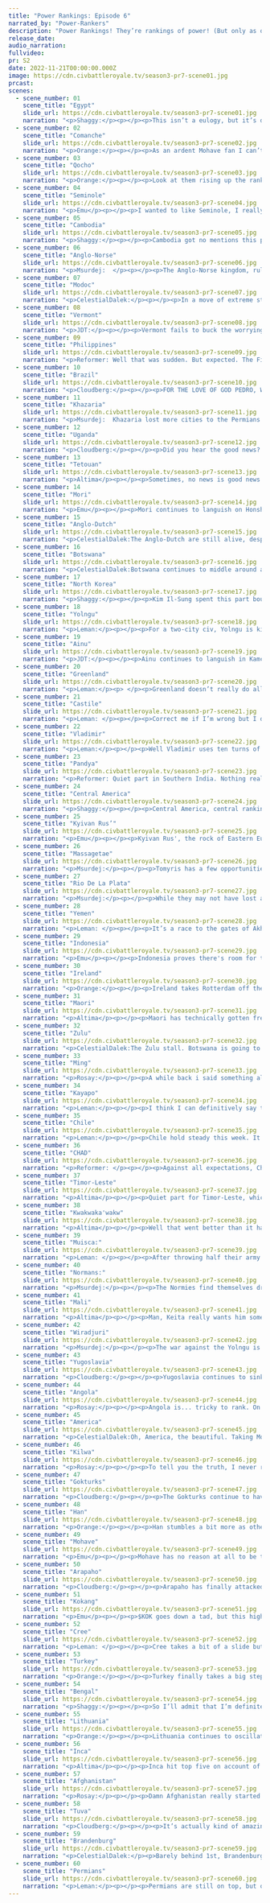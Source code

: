 ```yaml
---
title: "Power Rankings: Episode 6"
narrated_by: "Power-Rankers"
description: "Power Rankings! They’re rankings of power! (But only as of the instant of the end of the previous episode, as these are not meant to be future predictions!) Power Rankings!"
release_date:
audio_narration:
fullvideo:
pr: S2
date: 2022-11-21T00:00:00.000Z
image: https://cdn.civbattleroyale.tv/season3-pr7-scene01.jpg
prcast:
scenes:
  - scene_number: 01
    scene_title: "Egypt"
    slide_url: https://cdn.civbattleroyale.tv/season3-pr7-scene01.jpg
    narration: "<p>Shaggy:</p><p></p><p>This isn’t a eulogy, but it’s damn near one. With a fully black capital health bar and virtually no military to fight back, Egypt is on the verge of being rumped if not fully eliminated. They’ve lost the Chad-off and are now one melee unit away from becoming a Mediterranean city state in a game where the Normans seem to be hell-bent on recreating the Roman empire. So much for the all-out early aggression strategy. Praise the sun for now, Akhenaten, it seems to be setting for you.</p>"
  - scene_number: 02
    scene_title: "Comanche"
    slide_url: https://cdn.civbattleroyale.tv/season3-pr7-scene02.jpg
    narration: "<p>Orange:</p><p></p><p>As an ardent Mohave fan I can’t say I’m sad about the state Comanche is in, but on some level you have to pity them. Like they sent their second settler out across the world only to try to bring them back and have them killed. And only then did they try to settle the land right next to them after Arapaho had settled so much and Mohave had begun taking Mexico. And now they are trapped between these two powers fighting them, who knows how long they will hold out. </p>"
  - scene_number: 03
    scene_title: "Qocho"
    slide_url: https://cdn.civbattleroyale.tv/season3-pr7-scene03.jpg
    narration: "<p>Orange:</p><p></p><p>Look at them rising up the ranks! At this rate they will be in 1st in about 30 parts! What’s that? Still fucked? Welp. At least they are able to defend against Tuva still, but who knows when that defense will falter. </p>"
  - scene_number: 04
    scene_title: "Seminole"
    slide_url: https://cdn.civbattleroyale.tv/season3-pr7-scene04.jpg
    narration: "<p>Emu</p><p></p><p>I wanted to like Seminole, I really did. They made the best of their Floridian start, but got smacked down by Roosevelt before they could get anything going. Now they just languish in Florida, waiting to die. Having known people in that situation, it's a good bet things don't look so hot in Cuscowilla right now. Maybe someone should go check on Micanopy. Actually, on second glance the stats sheet says he has 23 happiness, so maybe he's fine. In that case, the meager Seminole production (actually last place) should be focused on building a navy before America can get to it and trying to build a core in the Caribbean.</p>"
  - scene_number: 05
    scene_title: "Cambodia"
    slide_url: https://cdn.civbattleroyale.tv/season3-pr7-scene05.jpg
    narration: "<p>Shaggy:</p><p></p><p>Cambodia got no mentions this part but remains a rumped city-state in a region where one can’t afford to hide. Once Kokang (or *swoons* Timor-Leste) has a moment between dealing with needling neighbors, Cambodia would be a tasty treat.</p>"
  - scene_number: 06
    scene_title: "Anglo-Norse"
    slide_url: https://cdn.civbattleroyale.tv/season3-pr7-scene06.jpg
    narration: "<p>Msurdej:  </p><p></p><p>The Anglo-Norse kingdom, ruled by its noble houses steering Canute, gained a few ranks this week. Though it’s mostly because the other civs we’ve already talked about are having much worse issues at the moment. A war with Yugoslavia may not lead to much, as there’s not enough space between them for an army to get through. It’s more likely the Anglo-Norse will be picked off by Brandenburg, or possibly Lithuania.</p>"
  - scene_number: 07
    scene_title: "Modoc"
    slide_url: https://cdn.civbattleroyale.tv/season3-pr7-scene07.jpg
    narration: "<p>CelestialDalek:</p><p></p><p>In a move of extreme stupidity, Modoc gives away their second city, leaving them with only Captain Jack’s Stronghold. And it’s not the time traveller Captain Jack to save them. They don’t have any more space to settle, and are now well and truly fucked. With everyone having an avenue at their capital, it’s a matter of time until they are dead.</p>"
  - scene_number: 08
    scene_title: "Vermont"
    slide_url: https://cdn.civbattleroyale.tv/season3-pr7-scene08.jpg
    narration: "<p>JDT:</p><p></p><p>Vermont fails to buck the worryingly common trend of “Low-mid tier civs completely throwing away their chances by giving away their second city,” as they decide to surrender Montpelier to the USA in exchange for continual regional autonomy. This, of course, relegates them to the bottom tier, with zero potential for any expansionism and even poorer stats than when the war first began. But hey, at least you still have Burlington, and are only killable by the good ole US of A right? </p>"
  - scene_number: 09
    scene_title: "Philippines"
    slide_url: https://cdn.civbattleroyale.tv/season3-pr7-scene09.jpg
    narration: "<p>Reformer: Well that was sudden. But expected. The Filipino cities were divided and impossible to defend effectively - a gamble that did not pay out, and probably never was going to pay out. May I point out that there is STILL available land to be settled in the vicinity of their capital? At this rate it’ll be Timor-Leste who settle it. All the same, Philippines drop down here into the gang here who formerly had 3 cities and now have 2. They have nonexistent opportunities, and frankly, are vulnerable to an invasion whenever Timor-Leste so desires. Not a good outlook. </p>"
  - scene_number: 10
    scene_title: "Brazil"
    slide_url: https://cdn.civbattleroyale.tv/season3-pr7-scene10.jpg
    narration: "<p>Cloudberg:</p><p></p><p>FOR THE LOVE OF GOD PEDRO, WHY?</p><p></p><p>Okay, let’s step back for a second and note that Brazil already didn’t have much chance, so it’s not like Pedro just threw away a winning hand. But still, Jeez. Handing over your largest city to the Inca without a fight is a Maria-the-Mad-tier play. And as if that wasn’t enough, Kayapo settled a city which blocks land access from Rio to Recife, Brazil’s only remaining cities. It’s just adding insult to injury at that point.</p>"
  - scene_number: 11
    scene_title: "Khazaria"
    slide_url: https://cdn.civbattleroyale.tv/season3-pr7-scene11.jpg
    narration: "<p>Msurdej:  Khazaria lost more cities to the Permians in this part, but they still gained a few ranks. Sure Balanjar was taken, and Derbent  could easily join them. But after that, it doesn’t seem likely that the Permians will push on to Atil, much less the cities farther away.</p>"
  - scene_number: 12
    scene_title: "Uganda"
    slide_url: https://cdn.civbattleroyale.tv/season3-pr7-scene12.jpg
    narration: "<p>Cloudberg:</p><p></p><p>Did you hear the good news? Uganda has another settler out! There MIGHT even be a place to settle with it! Uganda to to the moon?</p>"
  - scene_number: 13
    scene_title: "Tetouan"
    slide_url: https://cdn.civbattleroyale.tv/season3-pr7-scene13.jpg
    narration: "<p>Altima</p><p></p><p>Sometimes, no news is good news.</p>"
  - scene_number: 14
    scene_title: "Mori"
    slide_url: https://cdn.civbattleroyale.tv/season3-pr7-scene14.jpg
    narration: "<p>Emu</p><p></p><p>Mori continues to languish on Honshu, not taking the incredible opportunity afforded by their neighbors being just as bad as they are. Their stats are awful, they have no land, and they're trapped in. Don't feel sorry for them though, it's 100% their own fault. They refuse to even settle the north of their own island. This is honestly embarrassing. If Yolngu is the wistful left-fielder, Mori is the guy that got handed a prime position and (literally) stands around and drops the ball at every possible opportunity. Go ahead and start betting on $NOK, cause if there's going to be any power at all in this region, Mori isn't it. The Mori-Ainu-NK triangle isn't that strong, Motonari. It's not that hard.</p>"
  - scene_number: 15
    scene_title: "Anglo-Dutch"
    slide_url: https://cdn.civbattleroyale.tv/season3-pr7-scene15.jpg
    narration: "<p>CelestialDalek:The Anglo-Dutch are still alive, despite Brandenburg’s worst efforts. Their strategy of settling the Anglo part of their name turned out bad when they lost a city to Ireland of all civs, and they’ve been saved by miracles multiple times. Their army sucks, they don’t want to use the space they have in France, and their stats aren’t good. I do not want to be the Anglo-Dutch.</p>"
  - scene_number: 16
    scene_title: "Botswana"
    slide_url: https://cdn.civbattleroyale.tv/season3-pr7-scene16.jpg
    narration: "<p>CelestialDalek:Botswana continues to middle around at the bottom of both the rankings and Africa. They have nothing to do, their opportunities are nonexistent, and what’s keeping them up here is that they won’t die right now because they still have three cities. They coalitioned up against Angola, but any gains will be swiftly nullified. Really, it’s a matter of time until Zulu comes knocking on their capital and its terrain that grants quick movement.</p>"
  - scene_number: 17
    scene_title: "North Korea"
    slide_url: https://cdn.civbattleroyale.tv/season3-pr7-scene17.jpg
    narration: "<p>Shaggy:</p><p></p><p>Kim Il-Sung spent this part bouncing between wars with Han and Mori. There’s also a settler heading towards somewhere the Ainu might not be super thrilled about. Tajihi-Sarugake looks to be nigh impenetrable without naval support that hasn’t materialized for North Korea. Expect a meatgrinder at best and another waste of resources leading to further encirclement at worst. But hey, rise a rung on the PR ladder, other civs are definitely doing worse.</p>"
  - scene_number: 18
    scene_title: "Yolngu"
    slide_url: https://cdn.civbattleroyale.tv/season3-pr7-scene18.jpg
    narration: "<p>Leman:</p><p></p><p>For a two-city civ, Yolngu is kind of impressive. I mean yeah, they’ve so far built only one settler and it died, but they defended really admirably from Wiradjuri. Honestly, that war really should have been a disaster, but Yolgnu comes out almost entirely unscathed. At the same time there are a half dozen other civs that are actively collapsing, which explains Yonglu’s 8 rank climb this week despite not founding a city. </p>"
  - scene_number: 19
    scene_title: "Ainu"
    slide_url: https://cdn.civbattleroyale.tv/season3-pr7-scene19.jpg
    narration: "<p>JDT:</p><p></p><p>Ainu continues to languish in Kamchatka, not taking the incredible opportunity afforded by their neighbors being just as bad as they are. Their stats are mediocre, and though they still have plenty of land to settle, its quickly dissipating. Don't feel sorry for them though, it's 100% their own fault. They refuse to even settle the north of their own island. This is honestly embarrassing. If Yolngu is the wistful left-fielder, Ainu is the guy that got handed a prime position and (literally) stands around and drops the ball at every possible opportunity. Go ahead and start betting on the Gokturks, cause if there's going to be any power at all in this region, Ainu’s looking less and less likely to be the “one”. The Mori-Ainu-NK triangle isn't that strong, Shakushain. It's not that hard.</p>"
  - scene_number: 20
    scene_title: "Greenland"
    slide_url: https://cdn.civbattleroyale.tv/season3-pr7-scene20.jpg
    narration: "<p>Leman:</p><p> </p><p>Greenland doesn’t really do all too much this episode. Their economic problems are still very much present, at -23 GPT and an empty treasury. This leads to terrible effective science: 15, tied with Modoc for lowest in the game. Unsurprisingly they didn’t research a tech this round.</p><p> </p><p>But hey. Greenland’s got time. It’s early enough that they can turn their technological failures around pretty quickly. And Greenland’s got room still – most of Quebec is still empty and most of the North Atlantic Islands can still be colonized. Plus, they have a settler out! And they’re at war with Vermont. Who know’s maybe Ethan will just hand over Burlington too.</p><p> </p><p>Point is, there are still plenty of opportunities for Greenland. So don’t count them out. Yet.</p>"
  - scene_number: 21
    scene_title: "Castile"
    slide_url: https://cdn.civbattleroyale.tv/season3-pr7-scene21.jpg
    narration: "<p>Leman: </p><p></p><p>Correct me if I’m wrong but I don’t think Castile can found anymore cities on the Iberian Peninsula? Meaning if Castile wants to expand it either needs to declare on Tetouan or maybe start founding in France. Castile didn’t do either of those things yet so that’s kind of why it dropped a spot. </p>"
  - scene_number: 22
    scene_title: "Vladimir"
    slide_url: https://cdn.civbattleroyale.tv/season3-pr7-scene22.jpg
    narration: "<p>Leman:</p><p></p><p>Well Vladimir uses ten turns of peace to do basically nothing as far as I can tell. Further Khazar conquests are out of the question now that Blanajar is flying the Permian flag. Vladimir still has a lot of space up north to settle and a neighbor to the southeast to bully. Better get on that before we start calling this civ Badimir.</p>"
  - scene_number: 23
    scene_title: "Pandya"
    slide_url: https://cdn.civbattleroyale.tv/season3-pr7-scene23.jpg
    narration: "<p>Reformer: Quiet part in Southern India. Nothing really happened. Barely any growth. There is one noteworthy thing, thanks to new data in the infoaddict export: They researched Optics at the end of the part! So once they get those lighthouses online, those coastal cities will start looking a fair bit nicer. </p>"
  - scene_number: 24
    scene_title: "Central America"
    slide_url: https://cdn.civbattleroyale.tv/season3-pr7-scene24.jpg
    narration: "<p>Shaggy:</p><p></p><p>Central America, central rankings. Perennial mid-tier civ Central America reaches their lowest rank so far this season as they continue to do… not that much. There are some Mohave cities they could try to take if they could get an army through the jungle and the Caribbean doesn’t have an obvious ruler, but it just doesn’t seem like Francisco Morazon is really feeling like it. Until he does, autopilot will continue.</p>"
  - scene_number: 25
    scene_title: "Kyivan Rus’"
    slide_url: https://cdn.civbattleroyale.tv/season3-pr7-scene25.jpg
    narration: "<p>Emu</p><p></p><p>Kyivan Rus', the rock of Eastern Europe. Strong, sturdy, and completely immovable. Much like a rock, nothing's changed for them in the span of a couple dozen turns, but given time the waves will grind them into dust. Also much like a rock, they've flung a pebble of theirs from Ukraine clear down to the Sahara in hopes of finding settleable land. That metaphor kind of got away from me, but what's not getting away is Olga. From Lithuania. Nice save. Anyway, they're just sitting there. Menacingly. Keeping a surprisingly large army that I have no idea how they're paying for given they're only 2 GPT in the red. Is it saying something that even the more passive civs this mark are fairly entertaining?</p>"
  - scene_number: 26
    scene_title: "Massagetae"
    slide_url: https://cdn.civbattleroyale.tv/season3-pr7-scene26.jpg
    narration: "<p>Msurdej:</p><p></p><p>Tomyris has a few opportunities at the end of this part. They could snipe Derbent out from Permian noses.They could take Lashkargah and punish Afghanistan for their expansion. They could continue to set up an exclave in the Arctic, making more than just Kara-Kum. Or she could just sit on her butt and watch as her opportunity to escape the Permians shadow disappears.</p>"
  - scene_number: 27
    scene_title: "Rio De La Plata"
    slide_url: https://cdn.civbattleroyale.tv/season3-pr7-scene27.jpg
    narration: "<p>Msurdej:</p><p></p><p>While they may not have lost a rank, it wasn’t a good part of the South American catboy. Chile has finally started to settle southward, giving them greater resources to pull from when an inevitable war comes around. Brazil lost São Salvador, which not only strengthens the Inca, but makes it much harder for Jose to launch a successful attack against Pedro.Odds are, Rio will end up playing more FF XIV until his inevitable end comes.</p>"
  - scene_number: 28
    scene_title: "Yemen"
    slide_url: https://cdn.civbattleroyale.tv/season3-pr7-scene28.jpg
    narration: "<p>Leman: </p><p></p><p>It’s a race to the gates of Akhenaten, between Yemen and Chad! So far, it seems that Chad might be winning, they definitely have way more units surrounding the zero-health capital. But they’re all melee units, except one fortified spear a tile away. Yemen has a much fewer units around the city, but it does have a pair of spears lingering in the red sea, and an empty hill to land them on! With just a little more incompetence from Chad, Yemen could absolutely snipe Akhenaten!</p>"
  - scene_number: 29
    scene_title: "Indonesia"
    slide_url: https://cdn.civbattleroyale.tv/season3-pr7-scene29.jpg
    narration: "<p>Emu</p><p></p><p>Indonesia proves there's room for two civs that don't suck in the archipelago, but they'll need to do more than take a poorly-defended forward settle to prove they're in the same league as Xanana. Even with their shown ability to pull off a naval conquest this early, they're still stuck between a $KOK and a hard place. They're probably the premier naval power in the Indian Ocean save Kilwa, and there are a lot of juicy Bengali coastal cities just lying around, but they'll have a moderately superior power breathing down their neck the whole way. Things look much better for Suharto than they did just a few turns ago, though,  and that's not to be discounted. It earns them a rise of 6 ranks, bringing them the highest they've ever been. Let's just hope it's not the highest they'll ever be.</p>"
  - scene_number: 30
    scene_title: "Ireland"
    slide_url: https://cdn.civbattleroyale.tv/season3-pr7-scene30.jpg
    narration: "<p>Orange:</p><p></p><p>Ireland takes Rotterdam off the Anglo-Dutch giving them full control of the Isles. They have good science but could use a few more cities. But they have plenty of space and time to build up. Maybe they could try to get some land on the continent, or perhaps yoink that Vermont city in Iceland. Collins has options, hopefully he uses them.</p>"
  - scene_number: 31
    scene_title: "Maori"
    slide_url: https://cdn.civbattleroyale.tv/season3-pr7-scene31.jpg
    narration: "<p>Altima</p><p></p><p>Maori has technically gotten free of its specific island start. It’s still an island civ, but now its got another island to work with! Progress. Technically.</p>"
  - scene_number: 32
    scene_title: "Zulu"
    slide_url: https://cdn.civbattleroyale.tv/season3-pr7-scene32.jpg
    narration: "<p>CelestialDalek:The Zulu stall. Botswana is going to be even weaker as they throw away their army, Kilwa isn’t really open, and… uh… those are their neighbors. They don’t have much more space in Africa, so they just need to strike at Botswana quickly. The problem is they don’t seem to be in the mood to do that.</p>"
  - scene_number: 33
    scene_title: "Ming"
    slide_url: https://cdn.civbattleroyale.tv/season3-pr7-scene33.jpg
    narration: "<p>Rosay:</p><p></p><p>A while back i said something along the lines of “Ming can only really expand through conflict”; this is not what i had in mind. Out of all people to declare war on, Ming decided that the best plan of attack was the one civ that could end them in a second. Somehow they managed to survive without losing a city, but god damn that was a dumb war to start, especially when japan is basically looking free, just dont get too much agro on you to warrant Han going in for a rematch.</p>"
  - scene_number: 34
    scene_title: "Kayapo"
    slide_url: https://cdn.civbattleroyale.tv/season3-pr7-scene34.jpg
    narration: "<p>Leman:</p><p></p><p>I think I can definitively say that Kayapo is the most controversial civilization so far, and as the power ranker who is most in Kayapo’s corner, allow me to use this week to convince you all that Kayapo is great and you should never doubt them.</p><p> </p><p>Obviously, Kayapo’s greatest strength is that absurd UB that’s fueling its insane population. You know that. We talk about that every week. Number one in population, effective science, techs, food, and social policies. The only stats that matter than Kayapo isn’t number on is are military (606 – 55th place, yeah this is bad, but not as bad as you think), city count – only 4 (bad but not untenable), and production (52 – middle of the pack-ish). To me, overall, these stats make it seem like Kayapo is nutty already, and assuming it keeps this population pace up (and it probably should, given that those newer cities should be about to explode in population just like Kayapo’s first two), Kayapo should continue to dominate these stats for the next few parts and steadily improve its bad ones, as it has been doing with its production.</p><p> </p><p>But you may be thinking, what about that tiny army? It’s really, really bad. What if Inca or Muisca come along and try to invade. Well, I’m not sure if you noticed, it’s easy to miss given nothing happened, but Muisca did try to invade Kayapo. And it was an incredible failure. As long as Kayapo has jungle cover those two can’t do anything to them for at least a few hundred turns. Kayapo has plenty of time to build military.</p><p> </p><p>Anyways, that’s why I think Kayapo should be 10 spots higher than it is now. </p>"
  - scene_number: 35
    scene_title: "Chile"
    slide_url: https://cdn.civbattleroyale.tv/season3-pr7-scene35.jpg
    narration: "<p>Leman:</p><p></p><p>Chile hold steady this week. It was a quiet part for them, with Inca and Brazil hogging the South American limelight, but I think that ignores Chile’s surprisingly decent stats. They founded a city, putting them up to five. However, more importantly,  Chile has found themselves sixth in the whole world in military manpower! They’ve got almost a 1000 more troops than our former number 1 RDLP. Not the worst look, if you ask me.</p>"
  - scene_number: 36
    scene_title: "CHAD"
    slide_url: https://cdn.civbattleroyale.tv/season3-pr7-scene36.jpg
    narration: "<p>Reformer: </p><p></p><p>Against all expectations, Chad fails to take Akhetaten, and their rank drops to a more reasonable place considering such a grave failure. Right now, Chad only has one (1) spearman near the city, and it’s behind other units, so luck be a lady - lest the Yemenese spearmen sneak in to take the city under Idriss Deby’s nose! In the meantime, everyone and their mothers are looking to settle the Sahara, and time is running out for Chad to take advantage of the unsettled land nearby. </p>"
  - scene_number: 37
    scene_title: "Timor-Leste"
    slide_url: https://cdn.civbattleroyale.tv/season3-pr7-scene37.jpg
    narration: "<p>Altima</p><p></p><p>Quiet part for Timor-Leste, which drops them a few ranks as others rise and their previously absurd stats continue to even out with the continental big boys. Still, there’s time for them to catch back up- they’ve got space to settle, neighbors to eat, and no real threats. Only time will tell if they can start truly earning the memetic adoration they’ve got.</p><p></p>"
  - scene_number: 38
    scene_title: "Kwakwaka'wakw"
    slide_url: https://cdn.civbattleroyale.tv/season3-pr7-scene38.jpg
    narration: "<p>Altima</p><p></p><p>Well that went better than it had any right to. In either a moment of pure idiocy or selfless desire to sacrifice his own glory in the hope that one of them might be relevant, the Modoc gave Kwak their second city, ceding that theater to the ducks. Long term, it's unclear how this’ll impact Kwak- if they can get it fortified and insettle between it and their core, the mountains will make it a solid fortress against their eastern neighbors. But they probably need to do so before the Mohave peace out with the Comanche- Avi Kwa Ame has a straight shot into the new city.</p>"
  - scene_number: 39
    scene_title: "Muisca:"
    slide_url: https://cdn.civbattleroyale.tv/season3-pr7-scene39.jpg
    narration: "<p>Leman: </p><p></p><p>After throwing half their army away in the jungle Muisca take the rest of the part off, more or less. They took this time bulking up their stats, rebuilding their army and founding the somewhat questionable city of Ubate. I mean, maybe its genius, its not like Kayapo has any military to take Ubate, and there’s nobody else in the area who can try. Maybe they’re setting up a base for a future two-pronged attack against Kayapo? Or maybe they’re just crazy. Only time will tell.</p>"
  - scene_number: 40
    scene_title: "Normans:"
    slide_url: https://cdn.civbattleroyale.tv/season3-pr7-scene40.jpg
    narration: "<p>Msurdej:</p><p></p><p>The Normies find themselves drop back out of the top 20 for the first time since part 1. While their stats are still good and the wars with Mali and Castille probably don’t go anywhere, Europe and the Mediterranean have changed. Brandenburg has become much more of a threat in recent parts. The battle against Egypt could’ve gotten Thebes if peace hadn’t been declared. They still have some room in Africa for expansion, but it might be too much for them to maintain.</p>"
  - scene_number: 41
    scene_title: "Mali"
    slide_url: https://cdn.civbattleroyale.tv/season3-pr7-scene41.jpg
    narration: "<p>Altima</p><p></p><p>Man, Keita really wants him some North African coastal holdings. He might even get them! I know I could take Capua with that host, and the terrain isn't terrible for trying it once you get past the hills, so maybe the AI will swing this one. I wouldn’t bet on it, but hey, stranger things have happened (in this very part, even). Moving past that, he’s still got a solid enough position in North Africa with a couple of relevant neighbors and Tetouan and strictly okay stats, so upper-mid he goes.</p><p></p>"
  - scene_number: 42
    scene_title: "Wiradjuri"
    slide_url: https://cdn.civbattleroyale.tv/season3-pr7-scene42.jpg
    narration: "<p>Msurdej:</p><p></p><p>The war against the Yolngu is over, and ends with no change of cities. This is a blow to Windradyne, who should’ve coasted to victory over the smaller Yolngu. Nevertheless, they didn’t lose any cities, and are making more settlers to settle Australia. But even if they defeat the Yolngu, they’ll still have to get out of Oceania. And that’s an even greater force to be reckoned with.</p>"
  - scene_number: 43
    scene_title: "Yugoslavia"
    slide_url: https://cdn.civbattleroyale.tv/season3-pr7-scene43.jpg
    narration: "<p>Cloudberg:</p><p></p><p>Yugoslavia continues to sink down the rankings as the difficulty of their position becomes clearer. Don’t get me wrong, they’re still pretty strong—but many civs are declaring war on them, and their options for future expansion are rather murky. They’re not actively in danger, and this all might blow over in an episode or two, but we are beginning to have doubts.</p>"
  - scene_number: 44
    scene_title: "Angola"
    slide_url: https://cdn.civbattleroyale.tv/season3-pr7-scene44.jpg
    narration: "<p>Rosay:</p><p></p><p>Angola is... tricky to rank. On one hand they are the most dominant civ on the African continent out-performing a coalition, on the other they have a coalition they are fighting. This is going to feel like hyperbole but this coalition may determine the early-mid game of the African continent. If the coalition is a success or if Mali or even Chad joins in, then the future of Africa is likely going to belong to Mali and Kilwa, with Angola and Chad being contenders. If the coalition results in an standstill, then Africa is a tossup, however if Angola manages to gain cities, then they are locked in as the controller of Africa. Why do I say this? Well there are currently three members of the Coalition that actually matter, those being Kilwa, Zulu, and Botswana. Looking at the short term, Kilwa is the only civ that is a threat to Angola, at least right now. Botswana and Zulu on the other hand are relatively vulnerable, and if Angola is able to swipe a chunk of South Africa then they will have cut off Kilwa from any meaningful expansion opportunities. In the event that Angola wins this war, they will more or less have free reign over Africa.</p>"
  - scene_number: 45
    scene_title: "America"
    slide_url: https://cdn.civbattleroyale.tv/season3-pr7-scene45.jpg
    narration: "<p>CelestialDalek:Oh, America, the beautiful. Taking Montepelier and crippling Vermont was their highlight this part, and the only thing they did this part. Roosevelt has a big army, a range of cities that enables him to attack whoever he chooses (and borders), and overall has a good shot at North America. As good as the rest of the North American civs? No, probably not. But still a shot.</p>"
  - scene_number: 46
    scene_title: "Kilwa"
    slide_url: https://cdn.civbattleroyale.tv/season3-pr7-scene46.jpg
    narration: "<p>Rosay:</p><p></p><p>To tell you the truth, I never really bought the hype around Kilwa. Don't get me wrong, They're easily the second best civ on the continent in my eyes, but they don't really have a lot of expansion opportunities without heavy cost. Kilwa does seem to be making the right moves to mitigate that however, as they have joined a coalition war that hopes to weaken the other strong African power in Angola. Provided that they are at least moderately successful, say taking a few straggling cities, and cutting the Angolan military down to size, then Kilwa would have basically unrestricted access to South Africa, and as any CBR veteran can tell you, South Africa is an incredibly strong position to be in a battle royal. That is a really big if however, as jungles are an absolute bastich to navigate this early in the game and we don't exactly know the exact position of Kilwa's troops but if that “if” becomes a “when” then Kilwa would easily become a top 10 powerhouse.</p>"
  - scene_number: 47
    scene_title: "Gokturks"
    slide_url: https://cdn.civbattleroyale.tv/season3-pr7-scene47.jpg
    narration: "<p>Cloudberg:</p><p></p><p>The Gokturks continue to have solid stats, plenty of room, and the ambition to settle it, but also... was declaring war on Han really a good idea? Would it not have been better to attack the Ainu or Qocho instead? As it stands, Bumin is making the same mistake as always: trying to split his army to attack every frontline city at once. If he’s lucky, he may grab one of the recent Han settlements, but he might come away with nothing at all. Great use of what was last episode the world’s largest army. (Guess what: it’s not anymore)</p>"
  - scene_number: 48
    scene_title: "Han"
    slide_url: https://cdn.civbattleroyale.tv/season3-pr7-scene48.jpg
    narration: "<p>Orange:</p><p></p><p>Han stumbles a bit more as others move up. Facing a few dicey wars but still expanding. They need the time to consolidate now and their neighbors just won’t let them have it. Luckily for them the Gokturks are splitting their army and Han has the tech advantage. So things will probably be okay for now. If they survive this war well and continue to build up they will have a nice terrifying force in the east to fight off their similarly tough neighbors.</p>"
  - scene_number: 49
    scene_title: "Mohave"
    slide_url: https://cdn.civbattleroyale.tv/season3-pr7-scene49.jpg
    narration: "<p>Emu</p><p></p><p>Mohave has no reason at all to be this good. We started them at 55th for a reason. But they've bucked expectations more or less silently and built themselves into a very strong position, proactively dealing with Central America and taking full advantage of Modoc and Comanche's incompetence. Their stats are good, settling is good, every move they're making is good, and they pulled off a Timor-Leste level rise. So why don't we see them talked about more? Well, North America is just full of interesting civs this game. Cree, Arapaho, Kwak, Comanche.... and that's just the ones in the West. Nevertheless, they're undeniably powerful, and despite who and where they are, it looks like they might just go all the way.</p>"
  - scene_number: 50
    scene_title: "Arapaho"
    slide_url: https://cdn.civbattleroyale.tv/season3-pr7-scene50.jpg
    narration: "<p>Cloudberg:</p><p></p><p>Arapaho has finally attacked the Comanche, which will probably net them at least one city if not two, consolidating their control over central North America. That said, we kind of want to see it actually happen before we raise them back into the top ten. There are several strong civs on the continent right now, and while Arapaho could be the strongest, they will have to prove it on the battlefield. Also, not gonna lie, their stats are kinda bad.</p>"
  - scene_number: 51
    scene_title: "Kokang"
    slide_url: https://cdn.civbattleroyale.tv/season3-pr7-scene51.jpg
    narration: "<p>Emu</p><p></p><p>$KOK goes down a tad, but this high up the competition is so stiff that that doesn't mean much. Indeed, they held their strength this episode, only really getting bumped down due to a Turkish renaissance. They got into a couple nearby wars, but it's very likely they'll all turn out irrelevant. My main worry for them is that the very terrain that's now protecting them when they'd otherwise be fucked will fuck them when they'd otherwise be in a position for conquest. We already saw the beginnings of this during their war with Cambodia, where they rolled over Sieam Reap no problem but couldn't quite make their army stretch to Pnom Penh. All in all, they're still very powerful, but we'll need to see if they can manage this crisis before giving them a spot among the true heavyweights.</p>"
  - scene_number: 52
    scene_title: "Cree"
    slide_url: https://cdn.civbattleroyale.tv/season3-pr7-scene52.jpg
    narration: "<p>Leman: </p><p></p><p>Cree takes a bit of a slide but holds on to the top ten. They have the usual – impressive stats, room for more cities, and a large army, but we’re worried about all the other strong North Americans Cree will have to deal with eventually. Kwakwaka’wakw, Arapaho, and America are all no push overs and will be more than able to give Cree a run for its money. However, as of now, Poundmaker is still on top.</p>"
  - scene_number: 53
    scene_title: "Turkey"
    slide_url: https://cdn.civbattleroyale.tv/season3-pr7-scene53.jpg
    narration: "<p>Orange:</p><p></p><p>Turkey finally takes a big step into the top 10 after many parts of us PRs keeping them low. They have set themselves up as the premier Middle Eastern Power as Egypt falls hard. With a lot of land to themselves and a strong base of operations, they might just be able to break out of the Middle East unlike many of those before them. </p>"
  - scene_number: 54
    scene_title: "Bengal"
    slide_url: https://cdn.civbattleroyale.tv/season3-pr7-scene54.jpg
    narration: "<p>Shaggy:</p><p></p><p>So I’ll admit that I’m definitely the Power Ranker with the lowest opinion of Bengal so far. Sure, they have a big army and have definitively boxed out Pandya from becoming a major threat. But then what? They are stuck on the Indian subcontinent with two of the strongest civs on the cylinder as neighbors with less-than-ideal invasion paths to each of them and no major naval presence to compensate. Frankly, I see Bengal as a stat monster and not much more; they will need to really prove that they can expand past India for me to put them in the top 10. I am, however, close to alone in that regard so they only drop to 7th place this week after further solidifying their hold on the region and declaring war against Kokang to once again fight over valuable southeast Asian land with few units capable of fighting in the region.</p>"
  - scene_number: 55
    scene_title: "Lithuania"
    slide_url: https://cdn.civbattleroyale.tv/season3-pr7-scene55.jpg
    narration: "<p>Orange:</p><p></p><p>Lithuania continues to oscillate around 5th as they vie with Brandenburg for top spot in Europe, but for now they stay in second there. Brandenburg has more weak neighbors, more cities, and more production. But Gediminas isn’t too far behind. Just gotta play a little catch up now. </p>"
  - scene_number: 56
    scene_title: "Inca"
    slide_url: https://cdn.civbattleroyale.tv/season3-pr7-scene56.jpg
    narration: "<p>Altima</p><p></p><p>Inca hit top five on account of being clearly the strongest civ in South America and winning a war on the peace talks. Somewhat notably, unlike a lot of similarly positioned civs at this point in the game like Marajoara, they’ve also actually got pretty good stats independent of SA being a weak competition. Definitely a civ to watch going forward, even if it’ll take them a bit to meaningfully act on their advantage.</p>"
  - scene_number: 57
    scene_title: "Afghanistan"
    slide_url: https://cdn.civbattleroyale.tv/season3-pr7-scene57.jpg
    narration: "<p>Rosay:</p><p></p><p>Damn Afghanistan really started popping once they needed too. Despite the scary neighbors of Bengal, Turkey and soon to be Palmyra, Afghanistan is appearing to be doing quite well for itself, overperforming its part 0 prediction by 28 ranks. The reason for Afghanistan being rated so high is actually fairly simple, their stats are great and they are settling in all the right places. Granted their defensive terrain is a double edged sword because it makes it difficult to send troops out but when your neighbors are armed to the teeth, thats a hinderance you are willing to take. All of is even ignoring the conflict in the room, that being that Afghanistan is currently fighting their much weaker neighbor of Pandya. If Afghanistan does even remotely well in this war, then that would be a huge boost to the empire at large. The one concern I do have though is Afghanistan growing “fat” and having more cities than it knows what to do with, but only time will tell if that come to fruition.</p>"
  - scene_number: 58
    scene_title: "Tuva"
    slide_url: https://cdn.civbattleroyale.tv/season3-pr7-scene58.jpg
    narration: "<p>Cloudberg:</p><p></p><p>It’s actually kind of amazing that Tuva has made seemingly zero progress against Qocho in the last three episodes. Like, how hard can it be? That said, Tuva is leading in the stats, with the world’s second largest army, the most production, and a healthy nine cities, so overall, we’re optimistic. Just... don’t take TOO long now, okay?</p>"
  - scene_number: 59
    scene_title: "Brandenburg"
    slide_url: https://cdn.civbattleroyale.tv/season3-pr7-scene59.jpg
    narration: "<p>CelestialDalek:</p><p>Barely behind 1st, Brandenburg takes up 2nd after explosive settling. Scandinavia is undeniably Brandenburgish, one of their neighbors is now neutered, and their other neighbors don’t look strong. Yugoslavia’s forces aren’t concentrated near their border, and you know how the Anglo-Dutch have been faring. All that could bring them down right now is a coalition war, and that’s not looking likely. Expect more from them, maybe even a catchup to the Permians.</p>"
  - scene_number: 60
    scene_title: "Permians"
    slide_url: https://cdn.civbattleroyale.tv/season3-pr7-scene60.jpg
    narration: "<p>Leman:</p><p></p><p>Permians are still on top, but only narrowly. Peek behind the curtain, the Permians and Brandenburg were tied up until the final ranker inputted their rankings. In the end Permians managed to make it out ahead, but only just.</p><p> </p><p>It’s not so hard to see why they’re slipping. With population statistics finally available, we notice that Permians are noticeably less populated than most of their fellow top tiers, 20 population behind Brandenburg. While we praise Permians for their rapid expansion, that same expansion has probably resulted in the low population. They’re at -8 Happiness and suffering a huge growth penalty. It’s a solveable problem but it’s still a problem. On top of that their army is starting to look a little lackluster as well – it seems as though capturing Balanjar took a lot out of them.</p><p> </p><p>That being said, Permians are still on top. Their war against the Khazars has gained momentum. Blanajar has fallen and Derbent looks like its going to go soon too. They still have a bunch of space left and a few weak neighbors to bully (Massagetae and Vladimir.) Their non population stats (culture per turn and production mainly) are still fantastic, and Permians are still leading in the most important stat: cities per turn! The gap between Permians and the rest of the field has absolutely narrowed, by Azykay’s numbers and actions show why he’s still #1.</p>"
---
```

